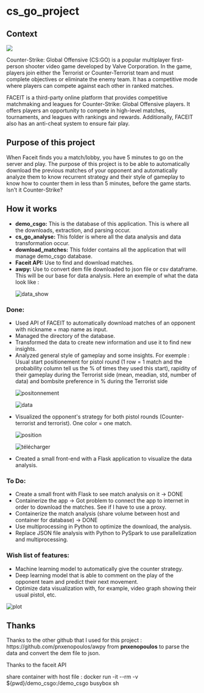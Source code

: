 <h1>cs_go_project</h1>

<h2>Context</h2>
<img src=https://encrypted-tbn0.gstatic.com/images?q=tbn:ANd9GcQRhL-0BS-8I-UMKqUWSYJKuuMJ4_oB6uDL9Wyv6yQ&s>
<p>Counter-Strike: Global Offensive (CS:GO) is a popular multiplayer first-person shooter video game developed by Valve Corporation. In the game, players join either the Terrorist or Counter-Terrorist team and must complete objectives or eliminate the enemy team. It has a competitive mode where players can compete against each other in ranked matches.</p>

<p>FACEIT is a third-party online platform that provides competitive matchmaking and leagues for Counter-Strike: Global Offensive players. It offers players an opportunity to compete in high-level matches, tournaments, and leagues with rankings and rewards. Additionally, FACEIT also has an anti-cheat system to ensure fair play.</p>

<h2>Purpose of this project</h2>

<p>When Faceit finds you a match/lobby, you have 5 minutes to go on the server and play. The purpose of this project is to be able to automatically download the previous matches of your opponent and automatically analyze them to know recurrent strategy and their style of gameplay to know how to counter them in less than 5 minutes, before the game starts. Isn't it Counter-Strike?</p>

<h2>How it works</h2>

<ul>
  <li><strong>demo_csgo:</strong> This is the database of this application. This is where all the downloads, extraction, and parsing occur.</li>
  <li><strong>cs_go_analyse:</strong> This folder is where all the data analysis and data transformation occur.</li>
  <li><strong>download_matches:</strong> This folder contains all the application that will manage demo_csgo database.</li>
  <li><strong>Faceit API:</strong> Use to find and download matches.</li>
  <li><strong>awpy:</strong> Use to convert dem file downloaded to json file or csv dataframe. This will be our base for data analysis. Here an exemple of what the data look like : </li>
  
![data_show](https://user-images.githubusercontent.com/66355122/222761345-6e5db062-cc57-46ba-818a-39f9e4231e80.png)

</ul>

<h3>Done:</h3>

<ul>
  <li>Used API of FACEIT to automatically download matches of an opponent with nickname + map name as input.</li>
  <li>Managed the directory of the database.</li>
  <li>Transformed the data to create new information and use it to find new insights.</li>
  <li>Analyzed general style of gameplay and some insights. For exemple : Usual start positionement for pistol round (1 row = 1 match and the probability column tell us the % of times they used this start), rapidity of their gameplay during the Terrorist side (mean, meadian, std, number of data) and bombsite preference in % during the Terrorist side</li>
  
  ![positonnement](https://user-images.githubusercontent.com/66355122/222741706-a835322b-c28a-4c45-bcc3-fd097dc9cb77.png)
  
![data](https://user-images.githubusercontent.com/66355122/222755832-02debfc2-b3f6-4975-8670-04a13bbbe75a.png)


  <li>Visualized the opponent's strategy for both pistol rounds (Counter-terrorist and terrorist). One color = one match.</li>
  
![position](https://user-images.githubusercontent.com/66355122/222739768-39b5c244-b1d8-4c55-a81d-f6b4fe7accb9.png)

  ![télécharger](https://user-images.githubusercontent.com/66355122/222739762-a4853ba8-06bc-43a7-8770-799b943b7f6d.png)


  <li>Created a small front-end with a Flask application to visualize the data analysis.</li>

</ul>

<h3>To Do:</h3>

<ul>
  <li>Create a small front with Flask to see match analysis on it -> DONE</li>
  <li>Containerize the app -> Got problem to connect the app to internet in order to download the matches. See if I have to use a proxy. </li>
  <li>Containerize the match analysis (share volume between host and container for database) -> DONE</li>
  <li>Use multiprocessing in Python to optimize the download, the analysis.</li>
  <li>Replace JSON file analysis with Python to PySpark to use parallelization and multiprocessing.</li>
</ul>

<h3>Wish list of features:</h3>

<ul>
  <li>Machine learning model to automatically give the counter strategy.</li>
  <li>Deep learning model that is able to comment on the play of the opponent team and predict their next movement.</li>
  <li>Optimize data visualization with, for example, video graph showing their usual pistol, etc.</li>
</ul>

![plot](C:/Users/tlejoux/Downloads/position.png)
 
 <h2>Thanks</h2>
   <p>Thanks to the other github that I used for this project : https://github.com/pnxenopoulos/awpy from <strong>pnxenopoulos</strong> to parse the data and convert the dem file to json.<p>
   <p>Thanks to the faceit API<p>
share container with host file : docker run -it --rm -v ${pwd}/demo_csgo:/demo_csgo busybox sh
